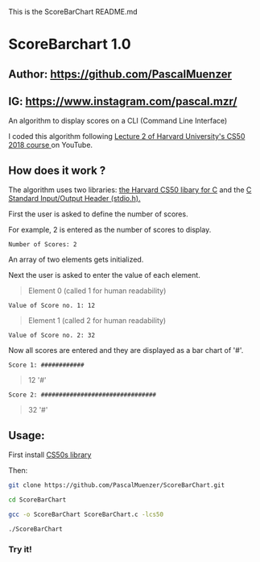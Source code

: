 This is the ScoreBarChart README.md
# ScoreBarchart 1.0
## Author: https://github.com/PascalMuenzer
## IG: https://www.instagram.com/pascal.mzr/
An algorithm to display scores on a CLI (Command Line Interface)

I coded this algorithm following [Lecture 2 of Harvard University's CS50 2018 course ](https://www.youtube.com/watch?v=ba7e4mksR5I&list=PLWKjhJtqVAbmGw5fN5BQlwuug-8bDmabi&index=3) on YouTube.
## How does it work ?
The algorithm uses two libraries:
[the Harvard CS50 libary for C](https://github.com/cs50/libcs50) and the [C Standard Input/Output Header (stdio.h).](https://www.gnu.org/software/m68hc11/examples/stdio_8h-source.html)

First the user is asked to define the number of scores.

For example, 2 is entered as the number of scores to display.

`Number of Scores: 2`

An array of two elements gets initialized.

Next the user is asked to enter the value of each element.


> Element 0 (called 1 for human readability)

`Value of Score no. 1: 12`

> Element 1 (called 2 for human readability)

`Value of Score no. 2: 32`

Now all scores are entered and they are displayed as a bar chart of '#'.

`Score 1: ############ ` 
> 12 '#'

`Score 2: ################################ `
> 32 '#'

## Usage:

First install [CS50s library](https://github.com/cs50/libcs50)

Then:

```bash
git clone https://github.com/PascalMuenzer/ScoreBarChart.git 

cd ScoreBarChart

gcc -o ScoreBarChart ScoreBarChart.c -lcs50

./ScoreBarChart
```

### Try it!
